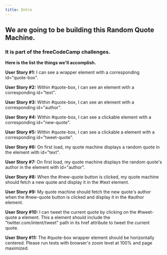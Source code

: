 ```yaml
---
title: Intro
---
```

## We are going to be building this Random Quote Machine. 
### It is part of the freeCodeCamp challenges.

**Here is the list the things we'll accomplish.**

**User Story #1:** I can see a wrapper element with a corresponding id="quote-box".

**User Story #2:** Within #quote-box, I can see an element with a corresponding id="text".

**User Story #3:** Within #quote-box, I can see an element with a corresponding id="author".

**User Story #4:** Within #quote-box, I can see a clickable element with a corresponding id="new-quote".

**User Story #5:** Within #quote-box, I can see a clickable a element with a corresponding id="tweet-quote".

**User Story #6:** On first load, my quote machine displays a random quote in the element with id="text".

**User Story #7:** On first load, my quote machine displays the random quote's author in the element with id="author".

**User Story #8:** When the #new-quote button is clicked, my quote machine should fetch a new quote and display it in the #text element.

**User Story #9:** My quote machine should fetch the new quote's author when the #new-quote button is clicked and display it in the #author element.

**User Story #10:** I can tweet the current quote by clicking on the #tweet-quote a element. This a element should include the "twitter.com/intent/tweet" path in its href attribute to tweet the current quote.

**User Story #11:** The #quote-box wrapper element should be horizontally centered. Please run tests with browser's zoom level at 100% and page maximized.
